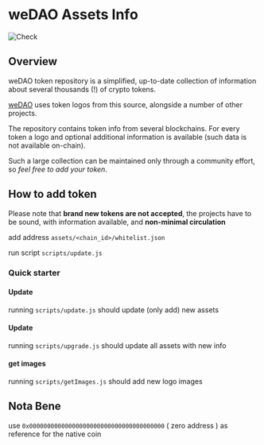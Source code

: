 # weDAO Assets Info

![Check](https://github.com/we-dao/assets/workflows/Check/badge.svg)

## Overview

weDAO token repository is a simplified, up-to-date collection of information about several thousands (!) of crypto tokens.

[weDAO](https://wedao.com) uses token logos from this source, alongside a number of other projects.

The repository contains token info from several blockchains.
For every token a logo and optional additional information is available (such data is not available on-chain).

Such a large collection can be maintained only through a community effort, so _feel free to add your token_.

## How to add token

Please note that **brand new tokens are not accepted**,
the projects have to be sound, with information available, and **non-minimal circulation**

add address `assets/<chain_id>/whitelist.json`

run script `scripts/update.js`

### Quick starter

#### Update

running `scripts/update.js` should update (only add) new assets

#### Update

running `scripts/upgrade.js` should update all assets with new info

#### get images

running `scripts/getImages.js` should add new logo images

## Nota Bene

use `0x00000000000000000000000000000000000000` ( zero address ) as reference for the native coin
